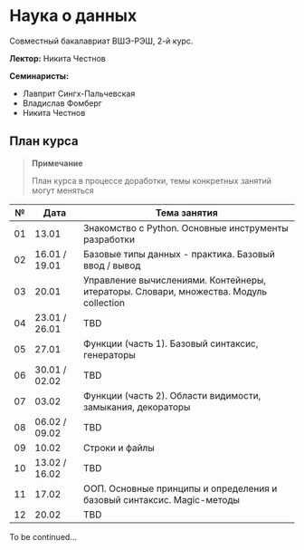# Наука о данных

Совместный бакалавриат ВШЭ-РЭШ, 2-й курс.

**Лектор:** Никита Честнов

**Семинаристы:**
- Лавприт Сингх-Пальчевская
- Владислав Фомберг
- Никита Честнов

## План курса

>**Примечание**
> 
> План курса в процессе доработки, темы конкретных занятий могут меняться

| №   | Дата          | Тема занятия                                                                          |
|-----|---------------|---------------------------------------------------------------------------------------|
| 01  | 13.01         | Знакомство с Python. Основные инструменты разработки                                  |
| 02  | 16.01 / 19.01 | Базовые типы данных - практика. Базовый ввод / вывод                                  |
| 03  | 20.01         | Управление вычислениями. Контейнеры, итераторы. Словари, множества. Модуль collection |
| 04  | 23.01 / 26.01 | TBD                                                                                   |
| 05  | 27.01         | Функции (часть 1). Базовый синтаксис, генераторы                                      |
| 06  | 30.01 / 02.02 | TBD                                                                                   |
| 07  | 03.02         | Функции (часть 2). Области видимости, замыкания, декораторы                           |
| 08  | 06.02 / 09.02 | TBD                                                                                   |
| 09  | 10.02         | Строки и файлы                                                                        |
| 10  | 13.02 / 16.02 | TBD                                                                                   |
| 11  | 17.02         | ООП. Основные принципы и определения и базовый синтаксис. Magic-методы                |
| 12  | 20.02         | TBD                                                                                   |

To be continued...